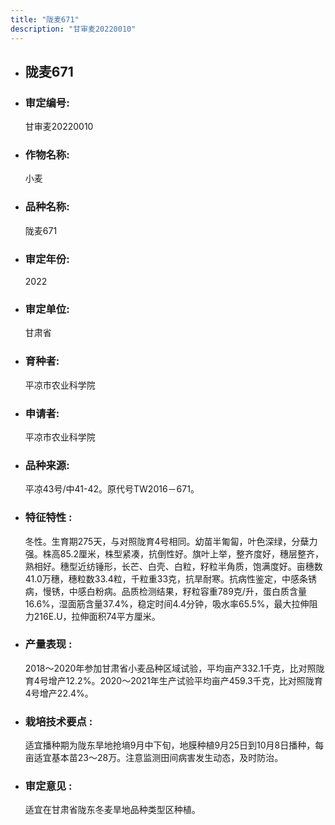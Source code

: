 ```yaml
---
title: "陇麦671"
description: "甘审麦20220010"
---
```

* ## 陇麦671
* ###  审定编号:  
   甘审麦20220010

*  ### 作物名称:  
   小麦

*   ###  品种名称: 
    陇麦671

*   ### 审定年份: 
    2022

*   ### 审定单位:  
    甘肃省

*   ### 育种者:  
    平凉市农业科学院

*   ### 申请者:  
    平凉市农业科学院

*   ### 品种来源:  
    平凉43号/中41-42。原代号TW2016－671。

*   ### 特征特性 : 
    冬性。生育期275天，与对照陇育4号相同。幼苗半匍匐，叶色深绿，分蘖力强。株高85.2厘米，株型紧凑，抗倒性好。旗叶上举，整齐度好，穗层整齐，熟相好。穗型近纺锤形，长芒、白壳、白粒，籽粒半角质，饱满度好。亩穗数41.0万穗，穗粒数33.4粒，千粒重33克，抗旱耐寒。抗病性鉴定，中感条锈病，慢锈，中感白粉病。品质检测结果，籽粒容重789克/升，蛋白质含量16.6%，湿面筋含量37.4%，稳定时间4.4分钟，吸水率65.5%，最大拉伸阻力216E.U，拉伸面积74平方厘米。

*   ### 产量表现 : 
    2018～2020年参加甘肃省小麦品种区域试验，平均亩产332.1千克，比对照陇育4号增产12.2%。2020～2021年生产试验平均亩产459.3千克，比对照陇育4号增产22.4%。

*   ### 栽培技术要点 : 
    适宜播种期为陇东旱地抢墒9月中下旬，地膜种植9月25日到10月8日播种，每亩适宜基本苗23～28万。注意监测田间病害发生动态，及时防治。

*   ### 审定意见 : 
    适宜在甘肃省陇东冬麦旱地品种类型区种植。
